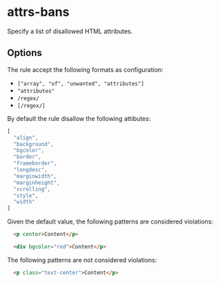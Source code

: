 # attrs-bans

Specify a list of disallowed HTML attributes.

## Options

The rule accept the following formats as configuration:

- `["array", "of", "unwanted", "attributes"]`
- `"attributes"`
- `/regex/`
- `[/regex/]`

By default the rule disallow the following attibutes:

```js
[
  "align",
  "background",
  "bgcolor",
  "border",
  "frameborder",
  "longdesc",
  "marginwidth",
  "marginheight",
  "scrolling",
  "style",
  "width"
]
```

Given the default value, the following patterns are considered violations:

```html
  <p center>Content</p>
```

```html
  <div bgcolor="red">Content</p>
```

The following patterns are not considered violations:

```html
  <p class="text-center">Content</p>
```
